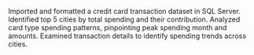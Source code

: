 Imported and formatted a credit card transaction dataset in SQL Server. Identified top 5 cities by total spending and their contribution. Analyzed card type spending patterns, pinpointing peak spending month and amounts. Examined transaction details to identify spending trends across cities.
